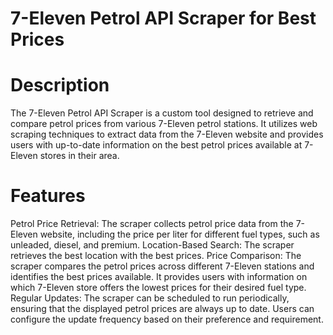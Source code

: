 # 7-Eleven Petrol API Scraper for Best Prices

# Description
The 7-Eleven Petrol API Scraper is a custom tool designed to retrieve and compare petrol prices from various 7-Eleven petrol stations. It utilizes web scraping techniques to extract data from the 7-Eleven website and provides users with up-to-date information on the best petrol prices available at 7-Eleven stores in their area.

# Features
Petrol Price Retrieval: The scraper collects petrol price data from the 7-Eleven website, including the price per liter for different fuel types, such as unleaded, diesel, and premium.
Location-Based Search: The scraper retrieves the best location with the best prices.
Price Comparison: The scraper compares the petrol prices across different 7-Eleven stations and identifies the best prices available. It provides users with information on which 7-Eleven store offers the lowest prices for their desired fuel type.
Regular Updates: The scraper can be scheduled to run periodically, ensuring that the displayed petrol prices are always up to date. Users can configure the update frequency based on their preference and requirement.
